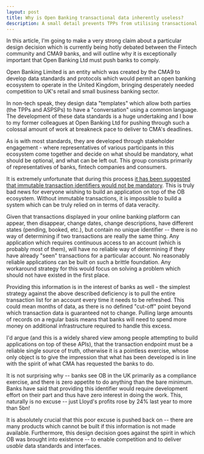 ```yaml
---
layout: post
title: Why is Open Banking transactional data inherently useless?
description: A small detail prevents TPPs from utilising transactional data
---
```


In this article, I'm going to make a very strong claim about a particular design decision which is
currently being hotly debated between the Fintech community and CMA9 banks, and will outline why it
is exceptionally important that Open Banking Ltd must push banks to comply.

Open Banking Limited is an entity which was created by the CMA9 to develop data standards and protocols
which would permit an open banking ecosystem to operate in the United Kingdom, bringing desperately needed
competition to UK's retail and small business banking sector.

In non-tech speak, they design data "templates" which allow both parties (the TPPs and ASPSPs) to have
a "conversation" using a common language. The development of these data standards is a huge undertaking
and I bow to my former colleagues at Open Banking Ltd for pushing through such a colossal amount of work at breakneck
pace to deliver to CMA's deadlines.

As is with most standards, they are developed through stakeholder engagement - where representatives of
various participants in this ecosystem come together and decide on what should be mandatory, what should
be optional, and what can be left out. This group consists primarily of representatives of banks, fintech
companies and consumers.

It is extremely unfortunate that during this process [it has been suggested that immutable transaction
identifiers would not be mandatory](https://openbanking.atlassian.net/wiki/spaces/DZ/pages/126485500/Transactions+v2.0.0#Transactionsv2.0.0-DataDictionary).
This is truly bad news for everyone wishing to build an application
on top of the OB ecosystem. Without immutable transactions, it is impossible to build a system which
can be truly relied on in terms of data veracity.

Given that transactions displayed in your online banking platform can appear, then disappear, change dates,
change descriptions, have different states (pending, booked, etc.), but contain no unique identifier --
there is no way of determining if
two transactions are really the same thing. Any application which requires continuous access to an account
(which is probably most of them), will have no reliable way of determining if they have already "seen"
transactions for a particular account. No reasonably reliable applications can be built on such a brittle
foundation. Any workaround strategy for this would focus on solving a problem which should not have existed
in the first place.

Providing this information is in the interest of banks as well - the simplest strategy against the above
described deficiency is to pull the entire transaction list for an account every time it needs to be refreshed.
This could mean months of data, as there is no defined "cut-off" point beyond which transaction data
is guaranteed not to change. Pulling large amounts of records on a regular basis means that banks will
need to spend more money on additional infrastructure required to handle this excess.

I'd argue (and this is a widely shared view among people attempting to
build applications on top of these APIs), that the transaction endpoint must be a reliable single source
of truth, otherwise it is a pointless exercise, whose only object is to give the impression that what
has been developed is in line with the spirit of what CMA has requested the banks to do.

It is not surprising why -- banks see OB in the UK primarily as a compliance exercise, and there is
zero appetite to do anything than the bare minimum. Banks have said that providing this identifier
would require development effort on their part and thus have zero interest in doing the work.
This, naturally is no excuse -- just Lloyd's profits rose by 24% last year to more than 5bn!

It is absolutely crucial that this poor excuse is pushed back on -- there are many products which cannot
be built if this information is not made available. Furthermore, this design decision goes against the
spirit in which OB was brought into existence -- to enable competition and to deliver *usable* data standards
and interfaces.



